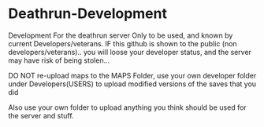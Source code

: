 # Deathrun-Development
Development For the deathrun server
Only to be used, and known by current Developers/veterans.
IF this github is shown to the public (non developers/veterans).. you will loose your developer status, and the server may have risk of being stolen...

DO NOT re-upload maps to the MAPS Folder, use your own developer folder under Developers(USERS) to upload modified versions of the saves that you did

Also use your own folder to upload anything you think should be used for the server and stuff.
